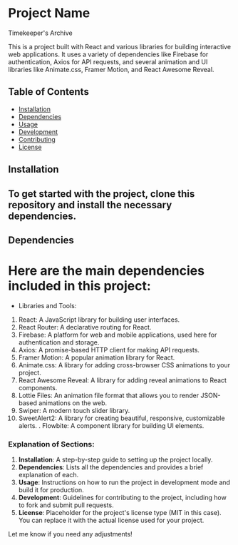 # Project Name

Timekeeper's Archive

This is a project built with React and various libraries for building interactive web applications. It uses a variety of dependencies like Firebase for authentication, Axios for API requests, and several animation and UI libraries like Animate.css, Framer Motion, and React Awesome Reveal.

## Table of Contents

- [Installation](#installation)
- [Dependencies](#dependencies)
- [Usage](#usage)
- [Development](#development)
- [Contributing](#contributing)
- [License](#license)

## Installation

## To get started with the project, clone this repository and install the necessary dependencies.

## Dependencies

# Here are the main dependencies included in this project:

- Libraries and Tools:

1. React: A JavaScript library for building user interfaces.
2. React Router: A declarative routing for React.
3. Firebase: A platform for web and mobile applications, used here for authentication and storage.
4. Axios: A promise-based HTTP client for making API requests.
5. Framer Motion: A popular animation library for React.
6. Animate.css: A library for adding cross-browser CSS animations to your project.
7. React Awesome Reveal: A library for adding reveal animations to React components.
8. Lottie Files: An animation file format that allows you to render JSON-based animations on the web.
9. Swiper: A modern touch slider library.
10. SweetAlert2: A library for creating beautiful, responsive, customizable alerts.
    . Flowbite: A component library for building UI elements.

### Explanation of Sections:

1. **Installation**: A step-by-step guide to setting up the project locally.
2. **Dependencies**: Lists all the dependencies and provides a brief explanation of each.
3. **Usage**: Instructions on how to run the project in development mode and build it for production.
4. **Development**: Guidelines for contributing to the project, including how to fork and submit pull requests.
5. **License**: Placeholder for the project's license type (MIT in this case). You can replace it with the actual license used for your project.

Let me know if you need any adjustments!
